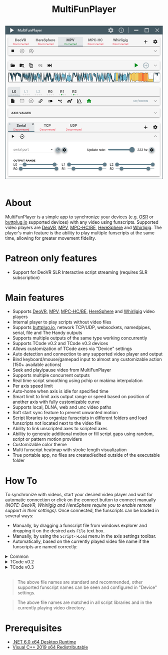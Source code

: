 <div align="center">
    <h1>MultiFunPlayer</h1>
    <br/>
    <img src="Assets/screenshot.png"/>
</div>

<br/>

# About

MultiFunPlayer is a simple app to synchronize your devices (e.g. [OSR](https://www.patreon.com/tempestvr) or [buttplug.io](https://buttplug.io) supported devices) with any video using funscripts. Supported video players are [DeoVR](https://deovr.com/), [MPV](https://mpv.io/), [MPC-HC/BE](https://github.com/clsid2/mpc-hc), [HereSphere](https://store.steampowered.com/app/1234730/HereSphere/) and [Whirligig](http://whirligig.xyz/).
The player's main feature is the ability to play multiple funscripts at the same time, allowing for greater movement fidelity.

# Patreon only features

* Support for DeoVR SLR Interactive script streaming (requires SLR subscription)

# Main features

* Supports [DeoVR](https://deovr.com/), [MPV](https://mpv.io/), [MPC-HC/BE](https://github.com/clsid2/mpc-hc), [HereSphere](https://store.steampowered.com/app/1234730/HereSphere/) and [Whirligig](http://whirligig.xyz/) video players
* Internal player to play scripts without video files 
* Supports [buttplug.io](https://buttplug.io), network TCP/UDP, websockets, namedpipes, serial, file and The Handy outputs
* Supports multiple outputs of the same type working concurrently
* Supports TCode v0.2 and TCode v0.3 devices
* Allows customization of TCode axes via "Device" settings
* Auto detection and connection to any supported video player and output
* Bind keyboard/mouse/gamepad input to almost any customizable action (150+ available actions)
* Seek and play/pause video from MultiFunPlayer
* Supports multiple concurrent outputs
* Real time script smoothing using pchip or makima interpolation
* Per axis speed limit
* Auto-home when axis is idle for specified time
* Smart limit to limit axis output range or speed based on position of another axis with fully customizable curve
* Supports local, DLNA, web and unc video paths
* Soft start sync feature to prevent unwanted motion
* Script libraries to organize funscripts in different folders and load funscripts not located next to the video file
* Ability to link unscripted axes to scripted axes
* Ability to generate additional motion or fill script gaps using random, script or pattern motion providers
* Customizable color theme
* Multi funscript heatmap with stroke length visualization
* True portable app, no files are created/edited outside of the executable folder

# How To

To synchronize with videos, start your desired video player and wait for automatic connection or click on the connect button to connect manually *(NOTE: DeoVR, Whirligig and HereSphere require you to enable remote support in their settings)*. Once connected, the funscripts can be loaded in several ways:

* Manually, by dragging a funscript file from windows explorer and dropping it on the desired axis `File` text box.
* Manually, by using the `Script->Load` menu in the axis settings toolbar.
* Automatically, based on the currently played video file name if the funscripts are named correctly:


<details>
<summary>Common</summary>

| Axis | Description | Valid file names |
|-|-|-|
| L0 | Up/Down | **`<video name>.funscript`** |
| L1 | Forward/Backward | **`<video name>.sway.funscript`**  |
| L2 | Left/Right | **`<video name>.surge.funscript`** |
| R0 | Twist | **`<video name>.twist.funscript`** |
| R1 | Roll | **`<video name>.roll.funscript`** |
| R2 | Pitch | **`<video name>.pitch.funscript`** |

</details>

<details>
<summary>TCode v0.2</summary>

| Axis | Description | Valid file names |
|-|-|-|
| V0 | Vibrate | **`<video name>.vib.funscript`** |
| V1 | Pump | **`<video name>.lube.funscript`** |
| L3 | Suction | **`<video name>.suck.funscript`** |

</details>

<details>
<summary>TCode v0.3</summary>

| Axis | Description | Valid file names |
|-|-|-|
| V0 | Vibrate | **`<video name>.vib.funscript`** |
| A0 | Valve | **`<video name>.valve.funscript`** |
| A1 | Suction | **`<video name>.suck.funscript`** |

</details>
</br>

> The above file names are standard and recommended, other supported funscript names can be seen and configured in "Device" settings.

> The above file names are matched in all script libraries and in the currently playing video directory.

# Prerequisites

* [.NET 6.0 x64 Desktop Runtime](https://dotnet.microsoft.com/en-us/download/dotnet/6.0/runtime)
* [Visual C++ 2019 x64 Redistributable](https://aka.ms/vs/17/release/vc_redist.x64.exe)